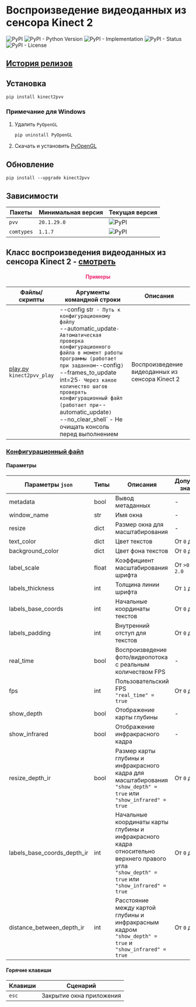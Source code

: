 # Воспроизведение видеоданных из сенсора Kinect 2

![PyPI](https://img.shields.io/pypi/v/kinect2pvv)
![PyPI - Python Version](https://img.shields.io/pypi/pyversions/kinect2pvv)
![PyPI - Implementation](https://img.shields.io/pypi/implementation/kinect2pvv)
![PyPI - Status](https://img.shields.io/pypi/status/kinect2pvv)
![PyPI - License](https://img.shields.io/pypi/l/kinect2pvv)

## [История релизов](https://github.com/DmitryRyumin/pkgs/blob/master/kinect2pvv/NOTES.md)

## Установка

```shell script
pip install kinect2pvv
```

### Примечание для Windows

1. Удалить `PyOpenGL`

    ```shell script
    pip uninstall PyOpenGL
    ```

2. Скачать и установить [PyOpenGL](https://www.lfd.uci.edu/~gohlke/pythonlibs/#pyopengl)

## Обновление

```shell script
pip install --upgrade kinect2pvv
```

## Зависимости

| Пакеты | Минимальная версия | Текущая версия |
| ------ | ------------------ | -------------- |
`pvv` | `20.1.29.0` | ![PyPI](https://img.shields.io/pypi/v/pvv) |
`comtypes` | `1.1.7` | ![PyPI](https://img.shields.io/pypi/v/comtypes) |

## Класс воспроизведения видеоданных из сенсора Kinect 2 - [смотреть](https://github.com/DmitryRyumin/pkgs/blob/master/kinect2pvv/kinect2pvv/viewer.py)

<h4 align="center"><span style="color:#EC256F;">Примеры</span></h4>

| Файлы/скрипты | Аргументы командной строки | Описания |
| ------------- | -------------------------- | -------- |
| [play.py](https://github.com/DmitryRyumin/pkgs/blob/master/kinect2pvv/kinect2pvv/samples/play.py)<br>`kinect2pvv_play` | --config str` - Путь к конфигурационному файлу`<br>--automatic_update` - Автоматическая проверка конфигурационного файла в момент работы программы (работает при заданном `--config`)`<br>--frames_to_update int=25` - Через какое количество шагов проверять конфигурационный файл (работает при `--automatic_update`)`<br>--no_clear_shell` - Не очищать консоль перед выполнением | Воспроизведение видеоданных из сенсора Kinect 2 |

### [Конфигурационный файл](https://github.com/DmitryRyumin/pkgs/blob/master/kinect2pvv/kinect2pvv/configs/config.json)

#### Параметры

| Параметры `json` | Типы | Описания | Допустимые значения |
| ---------------- | ---  | -------- | ------------------- |
| metadata | bool | Вывод метаданных | - |
| window_name | str | Имя окна | - |
| resize | dict | Размер окна для масштабирования | - |
| text_color | dict | Цвет текстов | От `0` до `255` |
| background_color | dict | Цвет фона текстов | От `0` до `255` |
| label_scale | float | Коэффициент масштабирования шрифта | От `>0.0` до `2.0` |
| labels_thickness | int | Толщина линии шрифта | От `1` до `4` |
| labels_base_coords | int | Начальные координаты текстов | От `0` до `100` |
| labels_padding | int | Внутренний отступ для текстов | От `0` до `30` |
| real_time | bool | Воспроизведение фото/видеопотока с реальным количеством FPS | - |
| fps | int | Пользовательский FPS<br>`"real_time" = true` | От `0` до `60` |
| show_depth | bool | Отображение карты глубины | - |
| show_infrared | bool | Отображение инфракрасного кадра | - |
| resize_depth_ir | bool | Размер карты глубины и инфракрасного кадра для масштабирования<br>`"show_depth" = true` или `"show_infrared" = true` | От `0` до `512` |
| labels_base_coords_depth_ir | int | Начальные координаты карты глубины и инфракрасного кадра относительно верхнего правого угла<br>`"show_depth" = true` или `"show_infrared" = true` | От `0` до `100` |
| distance_between_depth_ir | int | Расстояние между картой глубины и инфракрасным кадром<br>`"show_depth" = true` и `"show_infrared" = true` | От `0` до `50` |

#### Горячие клавиши

| Клавиши | Сценарий |
| ------- | -------  |
| `esc` | Закрытие окна приложения |